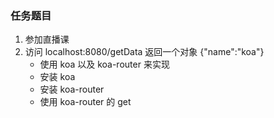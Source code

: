 
### 任务题目

1. 参加直播课
2. 访问 localhost:8080/getData 返回一个对象 {"name":"koa"}
   - 使用 koa 以及 koa-router 来实现
   - 安装 koa 
   - 安装 koa-router
   - 使用 koa-router 的 get 
